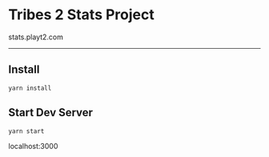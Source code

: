 # Tribes 2 Stats Project

stats.playt2.com

---

## Install

`yarn install`

## Start Dev Server

`yarn start`

localhost:3000
